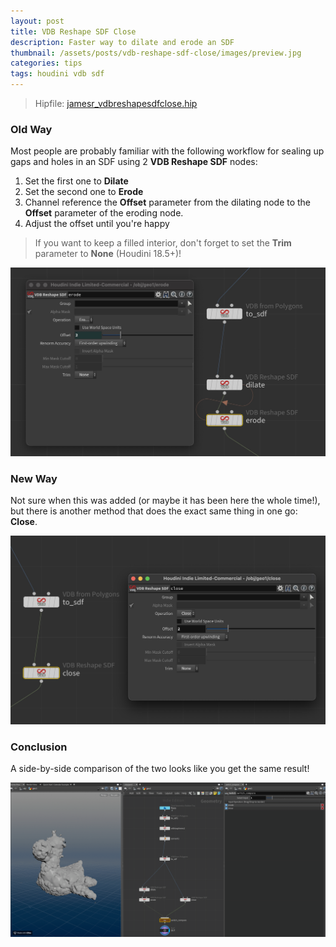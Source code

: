 ```yaml
---
layout: post
title: VDB Reshape SDF Close
description: Faster way to dilate and erode an SDF
thumbnail: /assets/posts/vdb-reshape-sdf-close/images/preview.jpg
categories: tips
tags: houdini vdb sdf
---
```


> Hipfile: [jamesr_vdbreshapesdfclose.hip](/assets/posts/vdb-reshape-sdf-close/jamesr_vdbreshapesdfclose.hiplc)

### Old Way
Most people are probably familiar with the following workflow for sealing up
gaps and holes in an SDF using 2 **VDB Reshape SDF** nodes:

1. Set the first one to **Dilate**
2. Set the second one to **Erode**
3. Channel reference the **Offset** parameter from the dilating node to the
   **Offset** parameter of the eroding node.
4. Adjust the offset until you're happy

> If you want to keep a filled interior, don't forget to set the **Trim**
> parameter to **None** (Houdini 18.5+)!

![Old way](/assets/posts/vdb-reshape-sdf-close/images/old-way.jpg)


### New Way
Not sure when this was added (or maybe it has been here the whole time!), but
there is another method that does the exact same thing in one go: **Close**.

![New way](/assets/posts/vdb-reshape-sdf-close/images/new-way.jpg)

### Conclusion
A side-by-side comparison of the two looks like you get the same result!

![Side by side](/assets/posts/vdb-reshape-sdf-close/images/side-by-side.gif)
